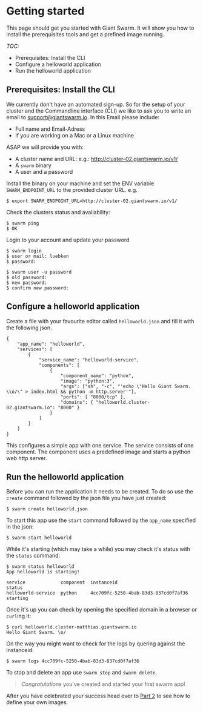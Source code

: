 # Getting started

This page should get you started with Giant Swarm. It will show you how to install the prerequisites tools and get a prefined image running.

*TOC:*

* Prerequisites: Install the CLI
* Configure a helloworld application
* Run the helloworld application

## Prerequisites: Install the CLI

We currently don't have an automated sign-up. So for the setup of your cluster and the Commandline interface (CLI) we like to ask you to write an email to support@giantswarm.io. In this Email please include:

  * Full name and Email-Adress
  * If you are working on a Mac or a Linux machine

ASAP we will provide you with:

  * A cluster name and URL: e.g.: http://cluster-02.giantswarm.io/v1/
  * A `swarm` binary
  * A user and a password

Install the binary on your machine and set the ENV variable `SWARM_ENDPOINT_URL` to the provided cluster URL. e.g. 

    $ export SWARM_ENDPOINT_URL=http://cluster-02.giantswarm.io/v1/

Check the clusters status and availability:

    $ swarm ping
    $ OK

Login to your account and update your password

    $ swarm login
    $ user or mail: luebken
    $ password:

    $ swarm user -u password
    $ old password:
    $ new password:
    $ confirm new password:


## Configure a helloworld application

Create a file with your favourite editor called `helloworld.json` and fill it with the following json.

    {
        "app_name": "helloworld",
        "services": [
            {
                "service_name": "helloworld-service",
                "components": [
                    {
                        "component_name": "python",
                        "image": "python:3",
                        "args": ["sh", "-c", "'echo \"Hello Giant Swarm. \\o/\" > index.html && python -m http.server'"],
                        "ports": [ "8000/tcp" ],
                        "domains": { "helloworld.cluster-02.giantswarm.io": "8000" }
                    }
                ]
            }
        ]
    }

This configures a simple app with one service. The service consists of one component. The component uses a predefined image and starts a python web http server.

## Run the helloworld application

Before you can run the application it needs to be created. To do so use the `create` command followed by the json file you have just created: 

    $ swarm create helloworld.json

To start this app use the `start` command followed by the `app_name` specified in the json:

    $ swarm start helloworld

While it's starting (which may take a while) you may check it's status with the `status` command:

    $ swarm status helloworld
    App helloworld is starting!

    service             component  instanceid                            status
    helloworld-service  python     4cc709fc-5250-4bab-83d3-837cd0f7af36  starting

Once it's up you can check by opening the specified domain in a browser or `curl`ing it:
    
    $ curl helloworld.cluster-matthias.giantswarm.io
    Hello Giant Swarm. \o/

On the way you might want to check for the logs by quering against the instanceid:

    $ swarm logs 4cc709fc-5250-4bab-83d3-837cd0f7af36

To stop and delete an app use `swarm stop` and `swarm delete`.

> *Congratulations* you've created and started your first swarm app!

After you have celebrated your success head over to [Part 2](gettingstarted2.md) to see how to define your own images.